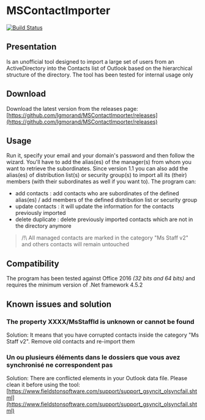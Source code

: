 # MSContactImporter

[![Build Status](https://lgmorand.visualstudio.com/MSContactImporter/_apis/build/status/lgmorand.MSContactImporter)](https://lgmorand.visualstudio.com/MSContactImporter/_build/latest?definitionId=18)

## Presentation

Is an unofficial tool designed to import a large set of users from an ActiveDirectory into the Contacts list of Outlook based on the hierarchical structure of the directory.
The tool has been tested for internal usage only 

## Download

Download the latest version from the releases page: [https://github.com/lgmorand/MSContactImporter/releases](https://github.com/lgmorand/MSContactImporter/releases)

## Usage

Run it, specify your email and your domain's password and then follow the wizard. You'll have to add the alias(es) of the manager(s) from whom you want to retrieve the subordinates. Since version 1.1 you can also add the alias(es) of distribution list(s) or security group(s) to import all its (their) members (with their subordinates as well if you want to). 
The program can:

- add contacts : add contacts who are subordinates of the defined alias(es) / add members of the defined distribution list or security group
- update contacts : it will update the information for the contacts previously imported
- delete duplicate : delete previously imported contacts which are not in the directory anymore

> /!\ All managed contacts are marked in the category "Ms Staff v2" and others contacts will remain untouched

## Compatibility

The program has been tested against Office 2016 *(32 bits and 64 bits)* and requires the minimum version of .Net framework 4.5.2

## Known issues and solution

### The property XXXX/MsStaffId is unknown or cannot be found

Solution: It means that you have corrupted contacts inside the category "Ms Staff v2". Remove old contacts and re-import them

### Un ou plusieurs éléments dans le dossiers que vous avez synchronisé ne correspondent pas

Solution: There are conflicted elements in your Outlook data file. Please clean it before using the tool: [https://www.fieldstonsoftware.com/support/support_gsyncit_olsyncfail.shtml](https://www.fieldstonsoftware.com/support/support_gsyncit_olsyncfail.shtml)
